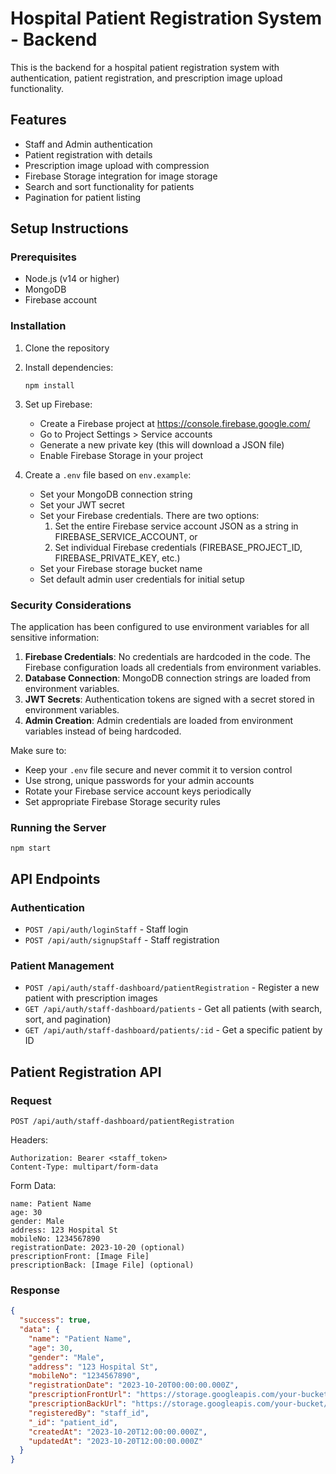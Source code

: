 # Hospital Patient Registration System - Backend

This is the backend for a hospital patient registration system with authentication, patient registration, and prescription image upload functionality.

## Features

- Staff and Admin authentication
- Patient registration with details
- Prescription image upload with compression
- Firebase Storage integration for image storage
- Search and sort functionality for patients
- Pagination for patient listing

## Setup Instructions

### Prerequisites

- Node.js (v14 or higher)
- MongoDB
- Firebase account

### Installation

1. Clone the repository
2. Install dependencies:
   ```
   npm install
   ```
3. Set up Firebase:
   - Create a Firebase project at https://console.firebase.google.com/
   - Go to Project Settings > Service accounts
   - Generate a new private key (this will download a JSON file)
   - Enable Firebase Storage in your project

4. Create a `.env` file based on `env.example`:
   - Set your MongoDB connection string
   - Set your JWT secret
   - Set your Firebase credentials. There are two options:
     1. Set the entire Firebase service account JSON as a string in FIREBASE_SERVICE_ACCOUNT, or 
     2. Set individual Firebase credentials (FIREBASE_PROJECT_ID, FIREBASE_PRIVATE_KEY, etc.)
   - Set your Firebase storage bucket name
   - Set default admin user credentials for initial setup

### Security Considerations

The application has been configured to use environment variables for all sensitive information:

1. **Firebase Credentials**: No credentials are hardcoded in the code. The Firebase configuration loads all credentials from environment variables.
2. **Database Connection**: MongoDB connection strings are loaded from environment variables.
3. **JWT Secrets**: Authentication tokens are signed with a secret stored in environment variables.
4. **Admin Creation**: Admin credentials are loaded from environment variables instead of being hardcoded.

Make sure to:
- Keep your `.env` file secure and never commit it to version control
- Use strong, unique passwords for your admin accounts
- Rotate your Firebase service account keys periodically
- Set appropriate Firebase Storage security rules

### Running the Server

```
npm start
```

## API Endpoints

### Authentication

- `POST /api/auth/loginStaff` - Staff login
- `POST /api/auth/signupStaff` - Staff registration

### Patient Management

- `POST /api/auth/staff-dashboard/patientRegistration` - Register a new patient with prescription images
- `GET /api/auth/staff-dashboard/patients` - Get all patients (with search, sort, and pagination)
- `GET /api/auth/staff-dashboard/patients/:id` - Get a specific patient by ID

## Patient Registration API

### Request

```
POST /api/auth/staff-dashboard/patientRegistration
```

Headers:
```
Authorization: Bearer <staff_token>
Content-Type: multipart/form-data
```

Form Data:
```
name: Patient Name
age: 30
gender: Male
address: 123 Hospital St
mobileNo: 1234567890
registrationDate: 2023-10-20 (optional)
prescriptionFront: [Image File]
prescriptionBack: [Image File] (optional)
```

### Response

```json
{
  "success": true,
  "data": {
    "name": "Patient Name",
    "age": 30,
    "gender": "Male",
    "address": "123 Hospital St",
    "mobileNo": "1234567890",
    "registrationDate": "2023-10-20T00:00:00.000Z",
    "prescriptionFrontUrl": "https://storage.googleapis.com/your-bucket/prescriptions/front/image.jpg",
    "prescriptionBackUrl": "https://storage.googleapis.com/your-bucket/prescriptions/back/image.jpg",
    "registeredBy": "staff_id",
    "_id": "patient_id",
    "createdAt": "2023-10-20T12:00:00.000Z",
    "updatedAt": "2023-10-20T12:00:00.000Z"
  }
}
```